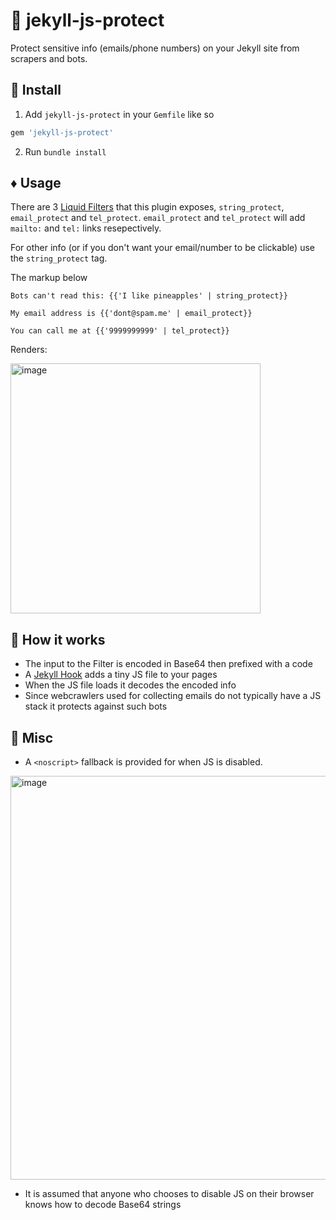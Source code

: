 # 🧧 jekyll-js-protect

Protect sensitive info (emails/phone numbers) on your Jekyll site from scrapers and bots.

## 🔴 Install
1. Add `jekyll-js-protect` in your `Gemfile` like so
```ruby
gem 'jekyll-js-protect'
```
2. Run `bundle install`

## ♦️ Usage
There are 3 [Liquid Filters](https://shopify.dev/docs/api/liquid/filters) that this plugin exposes, `string_protect`, `email_protect` and `tel_protect`.
`email_protect` and `tel_protect` will add `mailto:` and `tel:` links resepectively.

For other info (or if you don't want your email/number to be clickable) use the `string_protect` tag.

The markup below
```liquid
Bots can't read this: {{'I like pineapples' | string_protect}}

My email address is {{'dont@spam.me' | email_protect}}

You can call me at {{'9999999999' | tel_protect}}
```
Renders:

<img width="400" alt="image" src="https://github.com/arshxyz/jekyll-js-protect/assets/23417273/658c2263-11aa-4412-973b-0c92a2f34dd0">

## 📕 How it works
- The input to the Filter is encoded in Base64 then prefixed with a code
- A [Jekyll Hook](https://jekyllrb.com/docs/plugins/hooks/) adds a tiny JS file to your pages
- When the JS file loads it decodes the encoded info
- Since webcrawlers used for collecting emails do not typically have a JS stack it protects against such bots

## 🧰 Misc
- A `<noscript>` fallback is provided for when JS is disabled.
  
<img width="646" alt="image" src="https://github.com/arshxyz/jekyll-js-protect/assets/23417273/64b4fd1c-53e0-4e9e-ba03-fc31d0de3ab7">

- It is assumed that anyone who chooses to disable JS on their browser knows how to decode Base64 strings
